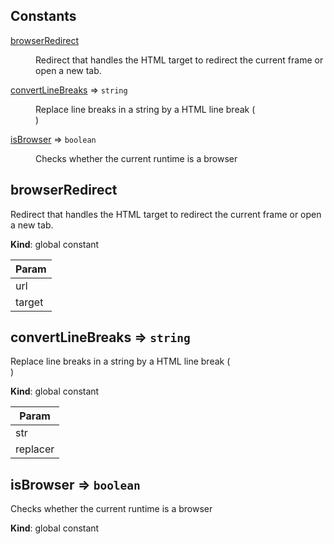 ## Constants

<dl>
<dt><a href="#browserRedirect">browserRedirect</a></dt>
<dd><p>Redirect that handles the HTML <a> target
to redirect the current frame or open a new tab.</p>
</dd>
<dt><a href="#convertLineBreaks">convertLineBreaks</a> ⇒ <code>string</code></dt>
<dd><p>Replace line breaks in a string by a HTML line break (<br>)</p>
</dd>
<dt><a href="#isBrowser">isBrowser</a> ⇒ <code>boolean</code></dt>
<dd><p>Checks whether the current runtime is a browser</p>
</dd>
</dl>

<a name="browserRedirect"></a>

## browserRedirect
Redirect that handles the HTML <a> target
to redirect the current frame or open a new tab.

**Kind**: global constant  

| Param |
| --- |
| url | 
| target | 

<a name="convertLineBreaks"></a>

## convertLineBreaks ⇒ <code>string</code>
Replace line breaks in a string by a HTML line break (<br>)

**Kind**: global constant  

| Param |
| --- |
| str | 
| replacer | 

<a name="isBrowser"></a>

## isBrowser ⇒ <code>boolean</code>
Checks whether the current runtime is a browser

**Kind**: global constant  
